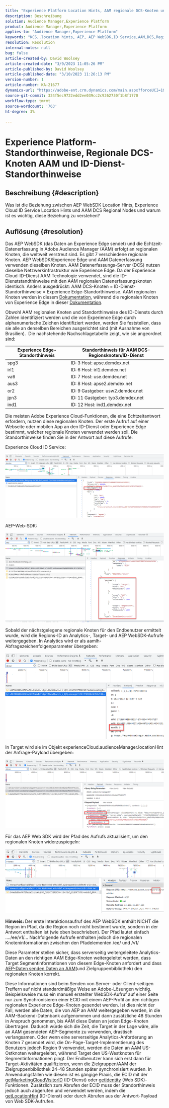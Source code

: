 ```yaml
---
title: "Experience Platform Location Hints, AAM regionale DCS-Knoten und ID-Dienststandorthinweise"
description: Beschreibung
solution: Audience Manager,Experience Platform
product: Audience Manager,Experience Platform
applies-to: "Audience Manager,Experience Platform"
keywords: "KCS,.location hints, AEP, AEP WebSDK,ID Service,AAM,DCS,Regionale Knoten"
resolution: Resolution
internal-notes: null
bug: false
article-created-by: David Woolsey
article-created-date: "3/9/2023 11:05:26 PM"
article-published-by: David Woolsey
article-published-date: "3/10/2023 11:26:13 PM"
version-number: 1
article-number: KA-21677
dynamics-url: "https://adobe-ent.crm.dynamics.com/main.aspx?forceUCI=1&pagetype=entityrecord&etn=knowledgearticle&id=6efc75d8-cebe-ed11-83ff-6045bd006239"
source-git-commit: 324f5ec9722edd2ee039cc2c9262730f1b8f1770
workflow-type: tm+mt
source-wordcount: '763'
ht-degree: 3%

---
```


# Experience Platform-Standorthinweise, Regionale DCS-Knoten AAM und ID-Dienst-Standorthinweise

## Beschreibung {#description}

Was ist die Beziehung zwischen AEP WebSDK Location Hints, Experience Cloud ID Service Location Hints und AAM DCS Regional Nodes und warum ist es wichtig, diese Beziehung zu verstehen?

## Auflösung {#resolution}


Das AEP WebSDK (das Daten an Experience Edge sendet) und die Echtzeit-Datenerfassung in Adobe Audience Manager (AAM) erfolgt an regionalen Knoten, die weltweit verstreut sind. Es gibt 7 verschiedene regionale Knoten. AEP WebSDK/Experience Edge und AAM Datenerfassung verwenden dieselben Knoten. AAM Datenerfassungs-Server (DCS) nutzen dieselbe Netzwerkinfrastruktur wie Experience Edge. Da der Experience Cloud-ID-Dienst AAM Technologie verwendet, sind die ID-Dienststandthinweise mit den AAM regionalen Datenerfassungsknoten identisch. Anders ausgedrückt: AAM DCS-Knoten = ID-Dienst-Standorthinweise = Experience Edge-Standorthinweise. AAM regionalen Knoten werden in diesem [Dokumentation](https://experienceleague.adobe.com/docs/audience-manager/user-guide/api-and-sdk-code/dcs/dcs-api-reference/dcs-regions.html?lang=en), während die regionalen Knoten von Experience Edge in dieser [Dokumentation](https://experienceleague.adobe.com/docs/experience-platform/edge-network-server-api/location-hints.html?lang=en).

Obwohl AAM regionalen Knoten und Standorthinweise des ID-Diensts durch Zahlen identifiziert werden und die von Experience Edge durch alphanumerische Zeichen identifiziert werden, werden Sie feststellen, dass sie alle an denselben Bereichen ausgerichtet sind (mit Ausnahme von Brasilien).  Die nachstehende Nachschlagetabelle zeigt, wie sie angeordnet sind:


| Experience Edge-Standorthinweis | Standorthinweis für AAM DCS-Regionsknoten/ID-Dienst |
| --- | --- |
| spg3 | ID: 3 Host: apse.demdex.net |
| irl1 | ID: 6 Host: irl1.demdex.net |
| va6 | ID: 7 Host: use.demdex.net |
| aus3 | ID: 8 Host: apse2.demdex.net |
| or2 | ID: 9 Gastgeber: usw2.demdex.net |
| jpn3 | ID: 11 Gastgeber: tyo3.demdex.net |
| ind1 | ID: 12 Host: ind1.demdex.net |


Die meisten Adobe Experience Cloud-Funktionen, die eine Echtzeitantwort erfordern, nutzen diese regionalen Knoten. Der erste Aufruf auf einer Webseite oder mobilen App an den ID-Dienst oder Experience Edge bestimmt, welcher regionale Knoten verwendet werden soll. Die Standorthinweise finden Sie in der Antwort auf diese Aufrufe:

Experience Cloud ID Service:

![](assets/e80a1235-77bf-ed11-83ff-6045bd006239.png)



AEP-Web-SDK:

![](assets/8f50cbb3-75bf-ed11-83ff-6045bd006239.png)

Sobald der nächstgelegene regionale Knoten für den Endbenutzer ermittelt wurde, wird die Regions-ID an Analytics-, Target- und AEP WebSDK-Aufrufe weitergegeben. In Analytics wird er als aamlh-Abfragezeichenfolgenparameter übergeben:

![](assets/33af14ff-77bf-ed11-83ff-6045bd006239.png)

In Target wird sie im Objekt experienceCloud.audienceManager.locationHint der Anfrage-Payload übergeben:

![](assets/dce94437-78bf-ed11-83ff-6045bd006239.png)

Für das AEP Web SDK wird der Pfad des Aufrufs aktualisiert, um den regionalen Knoten widerzuspiegeln:

![](assets/8245a050-79bf-ed11-83ff-6045bd006239.png)

<b>Hinweis: </b>Der erste Interaktionsaufruf des AEP WebSDK enthält NICHT die Region im Pfad, da die Region noch nicht bestimmt wurde, sondern in der Antwort enthalten ist (wie oben beschrieben). Der Pfad lautet einfach ..../ee/v1/... Nachfolgende Aufrufe enthalten jedoch die regionalen Knoteninformationen zwischen den Pfadelementen /ee/ und /v1/

Diese Parameter stellen sicher, dass serverseitig weitergeleitete Analytics-Daten an den richtigen AAM Edge-Knoten weitergeleitet werden, dass Target Segmentinformationen von diesem Edge-Knoten anfordert und dass [AEP-Daten senden Daten an AAM](https://experienceleague.adobe.com/docs/audience-manager/user-guide/implementation-integration-guides/integration-experience-platform/aam-aep-audience-sharing.html?lang=de)(und Zielgruppenbibliothek) den regionalen Knoten korrekt.

Diese Informationen sind beim Senden von Server- oder Client-seitigen Treffern auf nicht standardmäßige Weise an Adobe-Lösungen wichtig. Beispielsweise muss ein manuell erstellter WebSDK-Aufruf auf einer Seite nur zum Synchronisieren einer ECID mit einem AEP-Profil an den richtigen regionalen Experience Edge-Knoten gesendet werden. Ist dies nicht der Fall, werden alle Daten, die von AEP an AAM weitergegeben werden, in die AAM-Backend-Datenbank aufgenommen und dann zusätzliche 48 Stunden in Anspruch genommen, bis AAM diese Daten an jeden Edge-Knoten übertragen. Dadurch würde sich die Zeit, die Target in der Lage wäre, alle an AAM gesendeten AEP-Segmente zu verwenden, drastisch verlangsamen. Oder wenn eine serverseitige Analytics-Anforderung an Knoten 7 gesendet wird, die On-Page-Target-Implementierung des Benutzers jedoch Region 9 verwendet, werden die Daten an AAM US-Ostknoten weitergeleitet, während Target den US-Westknoten für Segmentinformationen pingt. Der Endbenutzer kann sich erst dann für Target-Aktivitäten qualifizieren, wenn die Zielgruppen/AAM der Zielgruppenbibliothek 24-48 Stunden später synchronisiert wurden. In Anwendungsfällen wie diesen ist es gängige Praxis, die ECID mit der [getMarketingCloudVisitorID](https://experienceleague.adobe.com/docs/id-service/using/id-service-api/methods/getmcvid.html?lang=en) (ID-Dienst) oder [getIdentity](https://experienceleague.adobe.com/docs/experience-platform/edge/extension/accessing-the-ecid.html?lang=en) (Web SDK)-Funktionen. Zusätzlich zum Abrufen der ECID muss der Standorthinweis jedoch auch abgerufen und verwendet werden, indem die [getLocationHint](https://experienceleague.adobe.com/docs/id-service/using/id-service-api/methods/getlocationhint.html?lang=en) (ID-Dienst) oder durch Abrufen aus der Antwort-Payload von Web SDK-Aufrufen.








